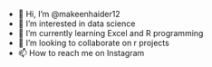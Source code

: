 - 👋 Hi, I’m @makeenhaider12
- 👀 I’m interested in data science
- 🌱 I’m currently learning Excel and R programming 
- 💞️ I’m looking to collaborate on r projects
- 📫 How to reach me on Instagram

<!---
makeenhaider12/makeenhaider12 is a ✨ special ✨ repository because its `README.md` (this file) appears on your GitHub profile.
You can click the Preview link to take a look at your changes.
--->
